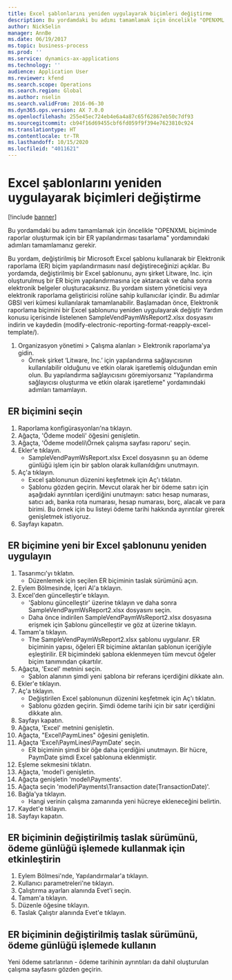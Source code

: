 ```yaml
---
title: Excel şablonlarını yeniden uygulayarak biçimleri değiştirme
description: Bu yordamdaki bu adımı tamamlamak için öncelikle "OPENXML biçiminde raporlar oluşturmak için bir ER yapılandırması tasarlama" yordamındaki adımları tamamlamanız gerekir.
author: NickSelin
manager: AnnBe
ms.date: 06/19/2017
ms.topic: business-process
ms.prod: ''
ms.service: dynamics-ax-applications
ms.technology: ''
audience: Application User
ms.reviewer: kfend
ms.search.scope: Operations
ms.search.region: Global
ms.author: nselin
ms.search.validFrom: 2016-06-30
ms.dyn365.ops.version: AX 7.0.0
ms.openlocfilehash: 255e45ec724eb4e6a4a87c65f62867eb50c7df93
ms.sourcegitcommit: cb94f16d69455cbf6fd059f9f394e7623810c924
ms.translationtype: HT
ms.contentlocale: tr-TR
ms.lasthandoff: 10/15/2020
ms.locfileid: "4011621"
---
```

# <a name="modify-formats-by-reapplying-excel-templates"></a>Excel şablonlarını yeniden uygulayarak biçimleri değiştirme

[!include [banner](../../includes/banner.md)]

Bu yordamdaki bu adımı tamamlamak için öncelikle "OPENXML biçiminde raporlar oluşturmak için bir ER yapılandırması tasarlama" yordamındaki adımları tamamlamanız gerekir.

Bu yordam, değiştirilmiş bir Microsoft Excel şablonu kullanarak bir Elektronik raporlama (ER) biçim yapılandırmasını nasıl değiştireceğinizi açıklar. Bu yordamda, değiştirilmiş bir Excel şablonunu, aynı şirket Litware, Inc. için oluşturulmuş bir ER biçim yapılandırmasına içe aktaracak ve daha sonra elektronik belgeler oluşturacaksınız. Bu yordam sistem yöneticisi veya elektronik raporlama geliştiricisi rolüne sahip kullanıcılar içindir. Bu adımlar GBSI veri kümesi kullanılarak tamamlanabilir. Başlamadan önce, Elektronik raporlama biçimini bir Excel şablonunu yeniden uygulayarak değiştir Yardım konusu içerisinde listelenen SampleVendPaymWsReport2.xlsx dosyasını indirin ve kaydedin (modify-electronic-reporting-format-reapply-excel-template/).

1. Organizasyon yönetimi > Çalışma alanları > Elektronik raporlama'ya gidin.
    * Örnek şirket ‘Litware, Inc.’ için yapılandırma sağlayıcısının kullanılabilir olduğunu ve etkin olarak işaretlemiş olduğundan emin olun. Bu yapılandırma sağlayıcısını göremiyorsanız "Yapılandırma sağlayıcısı oluşturma ve etkin olarak işaretleme" yordamındaki adımları tamamlayın.  

## <a name="select-the-er-format"></a>ER biçimini seçin
1. Raporlama konfigürasyonları'na tıklayın.
2. Ağaçta, 'Ödeme modeli' öğesini genişletin.
3. Ağaçta, 'Ödeme modeli\Örnek çalışma sayfası raporu' seçin.
4. Ekler'e tıklayın.
    * SampleVendPaymWsReport.xlsx Excel dosyasının şu an ödeme günlüğü işlem için bir şablon olarak kullanıldığını unutmayın.   
5. Aç'a tıklayın.
    * Excel şablonunun düzenini keşfetmek için Aç'ı tıklatın.  
    * Şablonu gözden geçirin. Mevcut olarak her bir ödeme satırı için aşağıdaki ayrıntıları içerdiğini unutmayın: satıcı hesap numarası, satıcı adı, banka rota numarası, hesap numarası, borç, alacak ve para birimi. Bu örnek için bu listeyi ödeme tarihi hakkında ayrıntılar girerek genişletmek istiyoruz.   
6. Sayfayı kapatın.

## <a name="reapply-a-new-excel-template-to-er-format"></a>ER biçimine yeni bir Excel şablonunu yeniden uygulayın
1. Tasarımcı'yı tıklatın.
    * Düzenlemek için seçilen ER biçiminin taslak sürümünü açın.  
2. Eylem Bölmesinde, İçeri Al'a tıklayın.
3. Excel'den güncelleştir'e tıklayın.
    * 'Şablonu güncelleştir' üzerine tıklayın ve daha sonra SampleVendPaymWsReport2.xlsx dosyasını seçin.  
    * Daha önce indirilen SampleVendPaymWsReport2.xlsx dosyasına erişmek için Şablonu güncelleştir ve göz at üzerine tıklayın.  
4. Tamam'a tıklayın.
    * The SampleVendPaymWsReport2.xlsx şablonu uygulanır. ER biçiminin yapısı, öğeleri ER biçimine aktarılan şablonun içeriğiyle eşleştirilir. ER biçimindeki şablona eklenmeyen tüm mevcut öğeler biçim tanımından çıkartılır.  
5. Ağaçta, 'Excel' metnini seçin.
    * Şablon alanının şimdi yeni şablona bir referans içerdiğini dikkate alın.   
6. Ekler'e tıklayın.
7. Aç'a tıklayın.
    * Değiştirilen Excel şablonunun düzenini keşfetmek için Aç'ı tıklatın.  
    * Şablonu gözden geçirin. Şimdi ödeme tarihi için bir satır içerdiğini dikkate alın.   
8. Sayfayı kapatın.
9. Ağaçta, 'Excel' metnini genişletin.
10. Ağaçta, "Excel\PaymLines" öğesini genişletin.
11. Ağaçta 'Excel\PaymLines\PaymDate' seçin.
    * ER biçiminin şimdi bir öğe daha içerdiğini unutmayın. Bir hücre, PaymDate şimdi Excel şablonuna eklenmiştir.  
12. Eşleme sekmesini tıklatın.
13. Ağaçta, 'model'i genişletin.
14. Ağaçta genişletin 'model\Payments'.
15. Ağaçta seçin 'model\Payments\Transaction date(TransactionDate)'.
16. Bağla'ya tıklayın.
    * Hangi verinin çalışma zamanında yeni hücreye ekleneceğini belirtin.  
17. Kaydet'e tıklayın.
18. Sayfayı kapatın.

## <a name="enable-the-modified-draft-version-of-the-er-format-for-use-in-payment-journal-processing"></a>ER biçiminin değiştirilmiş taslak sürümünü, ödeme günlüğü işlemede kullanmak için etkinleştirin
1. Eylem Bölmesi'nde, Yapılandırmalar'a tıklayın.
2. Kullanıcı parametreleri'ne tıklayın.
3. Çalıştırma ayarları alanında Evet'i seçin.
4. Tamam'a tıklayın.
5. Düzenle öğesine tıklayın.
6. Taslak Çalıştır alanında Evet'e tıklayın.

## <a name="use-the-modified-draft-version-of-the-er-format-for-payment-journal-processing"></a>ER biçiminin değiştirilmiş taslak sürümünü, ödeme günlüğü işlemede kullanın

Yeni ödeme satırlarının - ödeme tarihinin ayrıntıları da dahil oluşturulan çalışma sayfasını gözden geçirin.  
